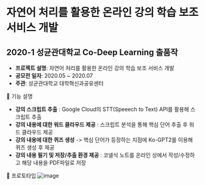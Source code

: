 # 자연어 처리를 활용한 온라인 강의 학습 보조 서비스 개발
## 2020-1 성균관대학교 Co-Deep Learning 출품작

- **프로젝트 설명**: 자연어 처리를 활용한 온라인 강의 학습 보조 서비스 개발
- **공모전 일자**: 2020.05 ~ 2020.07
- **주관**: 성균관대학교 대학혁신과공유센터

🔔 기능 설명
- **강의 스크립트 추출** : Google Cloud의 STT(Speeech to Text) API를 활용해 스크립트 추출
- **강의 내용에 대한 워드 클라우드 제공** : 스크립트 분석을 통해 핵심 단어 추출 후 워드 클라우드 제공 
- **강의 내용에 대한 퀴즈 생성** -> 핵심 단어가 등장하는 지점에 Ko-GPT2를 이용해 퀴즈 생성 후 제공
- **강의 내용 필기 및 저장/추출 환경 제공** : 코넬식 노트를 온라인 상에서 작성/수정하고 해당 내용을 PDF파일로 저장


🔔 프로토타입
![image](https://user-images.githubusercontent.com/59307414/89878630-be598200-dbfc-11ea-8ee3-4657c299d599.png)
